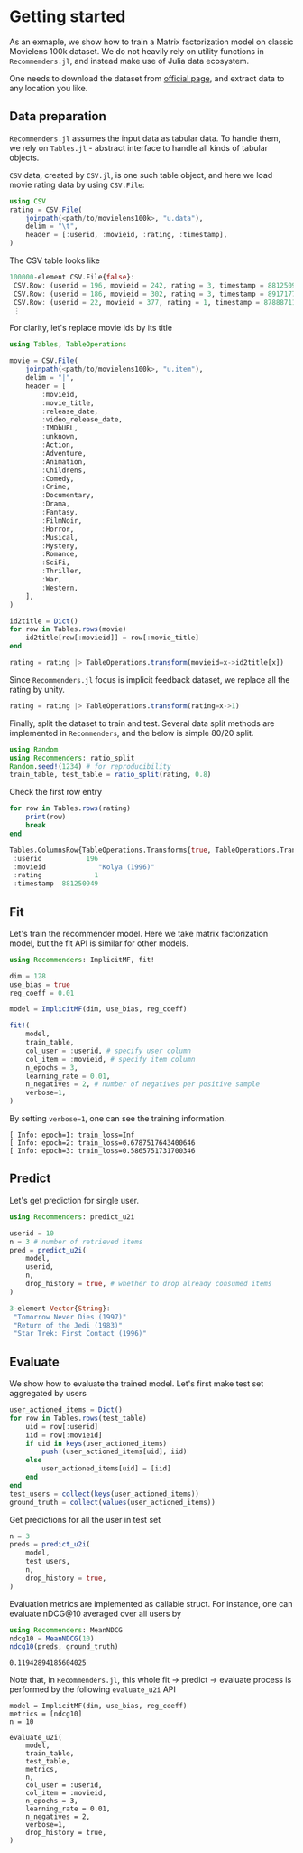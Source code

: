 # Getting started

As an exmaple, we show how to train a Matrix factorization model on classic Movielens 100k dataset.
We do not heavily rely on utility functions in `Recommemders.jl`, and instead make use of Julia data ecosystem.

One needs to download the dataset from [official page](https://grouplens.org/datasets/movielens/100k/), and extract  data to any location you like.
## Data preparation
`Recommenders.jl` assumes the input data as tabular data.
To handle them, we rely on `Tables.jl` - abstract interface to handle all kinds of tabular objects.

`CSV` data, created by `CSV.jl`, is one such table object, and here we load movie rating data by using `CSV.File`:

```julia
using CSV
rating = CSV.File(
    joinpath(<path/to/movielens100k>, "u.data"),
    delim = "\t",
    header = [:userid, :movieid, :rating, :timestamp],
)
```
The CSV table looks like
```julia
100000-element CSV.File{false}:
 CSV.Row: (userid = 196, movieid = 242, rating = 3, timestamp = 881250949)
 CSV.Row: (userid = 186, movieid = 302, rating = 3, timestamp = 891717742)
 CSV.Row: (userid = 22, movieid = 377, rating = 1, timestamp = 878887116)
 ⋮
```

For clarity, let's replace movie ids by its title
```julia
using Tables, TableOperations

movie = CSV.File(
    joinpath(<path/to/movielens100k>, "u.item"),
    delim = "|",
    header = [
        :movieid,
        :movie_title,
        :release_date,
        :video_release_date,
        :IMDbURL,
        :unknown,
        :Action,
        :Adventure,
        :Animation,
        :Childrens,
        :Comedy,
        :Crime,
        :Documentary,
        :Drama,
        :Fantasy,
        :FilmNoir,
        :Horror,
        :Musical,
        :Mystery,
        :Romance,
        :SciFi,
        :Thriller,
        :War,
        :Western,
    ],
)

id2title = Dict()
for row in Tables.rows(movie)
    id2title[row[:movieid]] = row[:movie_title]
end

rating = rating |> TableOperations.transform(movieid=x->id2title[x])
```

Since `Recommenders.jl` focus is implicit feedback dataset, we replace all the rating by unity.
```julia
rating = rating |> TableOperations.transform(rating=x->1)
```

Finally, split the dataset to train and test. Several data split methods are implemented in `Recommenders`, and the below is simple 80/20 split.
```julia
using Random
using Recommenders: ratio_split
Random.seed!(1234) # for reproducibility
train_table, test_table = ratio_split(rating, 0.8)
```

Check the first row entry
```julia
for row in Tables.rows(rating)
    print(row)
    break
end
```

```julia
Tables.ColumnsRow{TableOperations.Transforms{true, TableOperations.Transforms{true, CSV.File, NamedTuple{(:movieid,), Tuple{var"#1#2"}}}, NamedTuple{(:rating,), Tuple{var"#3#4"}}}}:
 :userid           196
 :movieid             "Kolya (1996)"
 :rating             1
 :timestamp  881250949
```

## Fit
Let's train the recommender model. Here we take matrix factorization model, but the fit API is similar for other models.
```julia
using Recommenders: ImplicitMF, fit!

dim = 128
use_bias = true
reg_coeff = 0.01

model = ImplicitMF(dim, use_bias, reg_coeff)

fit!(
    model,
    train_table,
    col_user = :userid, # specify user column
    col_item = :movieid, # specify item column
    n_epochs = 3,
    learning_rate = 0.01,
    n_negatives = 2, # number of negatives per positive sample
    verbose=1,
)
```
By setting `verbose=1`, one can see the training information.
```
[ Info: epoch=1: train_loss=Inf
[ Info: epoch=2: train_loss=0.6787517643400646
[ Info: epoch=3: train_loss=0.5865751731700346
```
## Predict
Let's get prediction for single user.
```julia
using Recommenders: predict_u2i

userid = 10
n = 3 # number of retrieved items
pred = predict_u2i(
    model,
    userid,
    n,
    drop_history = true, # whether to drop already consumed items
)
```

```julia
3-element Vector{String}:
 "Tomorrow Never Dies (1997)"
 "Return of the Jedi (1983)"
 "Star Trek: First Contact (1996)"
```

## Evaluate
We show how to evaluate the trained model.
Let's first make test set aggregated by users
```julia
user_actioned_items = Dict()
for row in Tables.rows(test_table)
    uid = row[:userid]
    iid = row[:movieid]
    if uid in keys(user_actioned_items)
        push!(user_actioned_items[uid], iid)
    else
        user_actioned_items[uid] = [iid]
    end
end
test_users = collect(keys(user_actioned_items))
ground_truth = collect(values(user_actioned_items))
```

Get predictions for all the user in test set
```julia
n = 3
preds = predict_u2i(
    model,
    test_users,
    n,
    drop_history = true,
)
```
Evaluation metrics are implemented as callable struct.
For instance, one can evaluate nDCG@10 averaged over all users by
```julia
using Recommenders: MeanNDCG
ndcg10 = MeanNDCG(10)
ndcg10(preds, ground_truth)
```
```
0.11942894185604025
```

Note that, in `Recommenders.jl`, this whole fit → predict → evaluate process is performed by the following `evaluate_u2i` API
```
model = ImplicitMF(dim, use_bias, reg_coeff)
metrics = [ndcg10]
n = 10

evaluate_u2i(
    model,
    train_table,
    test_table,
    metrics,
    n,
    col_user = :userid,
    col_item = :movieid,
    n_epochs = 3,
    learning_rate = 0.01,
    n_negatives = 2,
    verbose=1,
    drop_history = true,
)
```